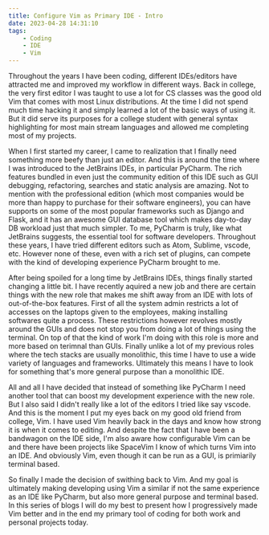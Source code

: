 ```yaml
---
title: Configure Vim as Primary IDE - Intro
date: 2023-04-28 14:31:10
tags:
	- Coding
	- IDE
	- Vim
---
```

Throughout the years I have been coding, different IDEs/editors have attracted me and improved my workflow in different ways. Back in college, the very first editor I was taught to use a lot for CS classes was the good old Vim that comes with most Linux distributions. At the time I did not spend much time hacking it and simply learned a lot of the basic ways of using it. But it did serve its purposes for a college student with general syntax highlighting for most main stream languages and allowed me completing most of my projects.

When I first started my career, I came to realization that I finally need something more beefy than just an editor. And this is around the time where I was introduced to the JetBrains IDEs, in particular PyCharm. The rich features bundled in even just the community edition of this IDE such as GUI debugging, refactoring, searches and static analysis are amazing. Not to mention with the professional edition (which most companies would be more than happy to purchase for their software engineers), you can have supports on some of the most popular frameworks such as Django and Flask, and it has an awesome GUI database tool which makes day-to-day DB workload just that much simpler. To me, PyCharm is truly, like what JetBrains suggests, the essential tool for software developers. Throughout these years, I have tried different editors such as Atom, Sublime, vscode, etc. However none of these, even with a rich set of plugins, can compete with the kind of developing experience PyCharm brought to me.

After being spoiled for a long time by JetBrains IDEs, things finally started changing a little bit. I have recently aquired a new job and there are certain things with the new role that makes me shift away from an IDE with lots of out-of-the-box features. First of all the system admin restricts a lot of accesses on the laptops given to the employees, making installing softwares quite a process. These restrictions however revolves mostly around the GUIs and does not stop you from doing a lot of things using the terminal. On top of that the kind of work I'm doing with this role is more and more based on terimnal than GUIs. Finally unlike a lot of my previous roles where the tech stacks are usually monolithic, this time I have to use a wide variety of languages and frameworks. Ultimately this means I have to look for something that's more general purpose than a monolithic IDE.

All and all I have decided that instead of something like PyCharm I need another tool that can boost my development experience with the new role. But I also said I didn't really like a lot of the editors I tried like say vscode. And this is the moment I put my eyes back on my good old friend from college, Vim. I have used Vim heavily back in the days and know how strong it is when it comes to editing. And despite the fact that I have been a bandwagon on the IDE side, I'm also aware how configurable Vim can be and there have been projects like SpaceVim I know of which turns Vim into an IDE. And obviously Vim, even though it can be run as a GUI, is primiarily terminal based.

So finally I made the decision of swithing back to Vim. And my goal is ultimately making developing using Vim a similar if not the same experience as an IDE like PyCharm, but also more general purpose and terminal based. In this series of blogs I will do my best to present how I progressively made Vim better and in the end my primary tool of coding for both work and personal projects today.
